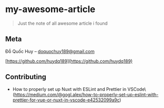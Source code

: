 # my-awesome-article
> Just the note of all awesome article i found
## Meta
Đỗ Quốc Huy – doquochuy189@gmail.com

[https://github.com/huydq189](https://github.com/huydq189)

## Contributing

- How to properly set up Nuxt with ESLint and Prettier in VSCode\ 
(<https://medium.com/@gogl.alex/how-to-properly-set-up-eslint-with-prettier-for-vue-or-nuxt-in-vscode-e42532099a9c>)
